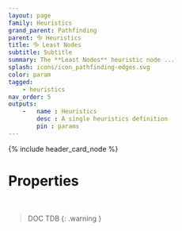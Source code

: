 ```yaml
---
layout: page
family: Heuristics
grand_parent: Pathfinding
parent: 🝰 Heuristics
title: 🝰 Least Nodes
subtitle: Subtitle
summary: The **Least Nodes** heuristic node ...
splash: icons/icon_pathfinding-edges.svg
color: param
tagged: 
    - heuristics
nav_order: 5
outputs:
    -   name : Heuristics
        desc : A single heuristics definition
        pin : params
---
```


{% include header_card_node %}

# Properties
<br>

> DOC TDB
{: .warning }
